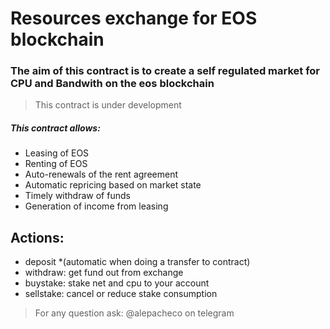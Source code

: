 # Resources exchange for EOS blockchain

### The aim of this contract is to create a self regulated market for CPU and Bandwith on the eos blockchain

> This contract is under development

##### This contract allows:
- Leasing of EOS
- Renting of EOS
- Auto-renewals of the rent agreement
- Automatic repricing based on market state
- Timely withdraw of funds
- Generation of income from leasing


## Actions: 
 - deposit *(automatic when doing a transfer to contract)
 - withdraw: get fund out from exchange
 - buystake: stake net and cpu to your account
 - sellstake: cancel or reduce stake consumption
 


> For any question ask: @alepacheco on telegram
